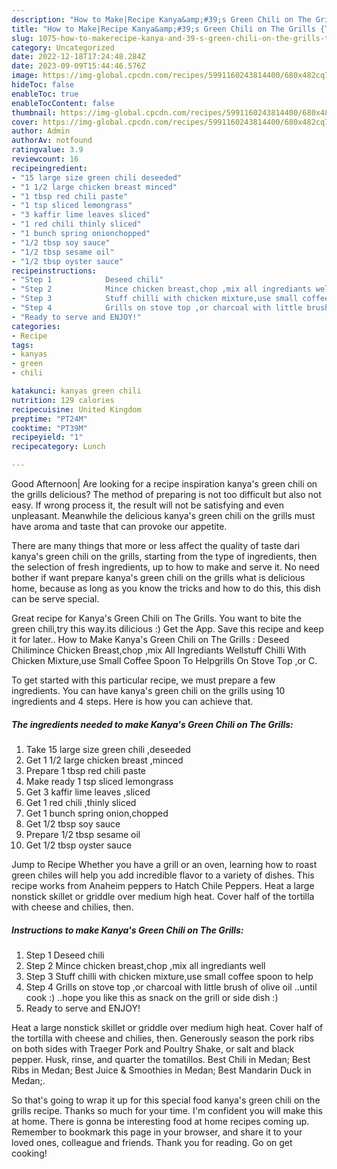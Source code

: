 ```yaml
---
description: "How to Make|Recipe Kanya&amp;#39;s Green Chili on The Grills {That is Special"
title: "How to Make|Recipe Kanya&amp;#39;s Green Chili on The Grills {That is Special"
slug: 1075-how-to-makerecipe-kanya-and-39-s-green-chili-on-the-grills-that-is-special
category: Uncategorized
date: 2022-12-18T17:24:48.284Z
date: 2023-09-09T15:44:46.576Z
image: https://img-global.cpcdn.com/recipes/5991160243814400/680x482cq70/kanyas-green-chili-on-the-grills-recipe-main-photo.jpg
hideToc: false
enableToc: true
enableTocContent: false
thumbnail: https://img-global.cpcdn.com/recipes/5991160243814400/680x482cq70/kanyas-green-chili-on-the-grills-recipe-main-photo.jpg
cover: https://img-global.cpcdn.com/recipes/5991160243814400/680x482cq70/kanyas-green-chili-on-the-grills-recipe-main-photo.jpg
author: Admin
authorAv: notfound
ratingvalue: 3.9
reviewcount: 16
recipeingredient:
- "15 large size green chili deseeded"
- "1 1/2 large chicken breast minced"
- "1 tbsp red chili paste"
- "1 tsp sliced lemongrass"
- "3 kaffir lime leaves sliced"
- "1 red chili thinly sliced"
- "1 bunch spring onionchopped"
- "1/2 tbsp soy sauce"
- "1/2 tbsp sesame oil"
- "1/2 tbsp oyster sauce"
recipeinstructions:
- "Step 1            Deseed chili"
- "Step 2            Mince chicken breast,chop ,mix all ingrediants well"
- "Step 3            Stuff chilli with chicken mixture,use small coffee spoon to help"
- "Step 4            Grills on stove top ,or charcoal with little brush of olive oil ..until cook :) ..hope you like this as snack on the grill or side dish :)"
- "Ready to serve and ENJOY!"
categories:
- Recipe
tags:
- kanyas
- green
- chili

katakunci: kanyas green chili 
nutrition: 129 calories
recipecuisine: United Kingdom
preptime: "PT24M"
cooktime: "PT39M"
recipeyield: "1"
recipecategory: Lunch

---
```



Good Afternoon| Are looking for a recipe inspiration kanya&#39;s green chili on the grills delicious? The method of preparing is not too difficult but also not easy. If wrong process it, the result will not be satisfying and even unpleasant. Meanwhile the delicious kanya&#39;s green chili on the grills must have aroma and taste that can provoke our appetite.






There are many things that more or less affect the quality of taste dari kanya&#39;s green chili on the grills, starting from the type of ingredients, then the selection of fresh ingredients, up to how to make and serve it. No need bother if want prepare kanya&#39;s green chili on the grills what is delicious home, because as long as you know the tricks and how to do this, this dish can be serve  special.


Great recipe for Kanya&#39;s Green Chili on The Grills. You want to bite the green chili,try this way.its dilicious :) Get the App. Save this recipe and keep it for later.. How to Make Kanya&#39;s Green Chili on The Grills : Deseed Chilimince Chicken Breast,chop ,mix All Ingrediants Wellstuff Chilli With Chicken Mixture,use Small Coffee Spoon To Helpgrills On Stove Top ,or C.


To get started with this particular recipe, we must prepare a few ingredients. You can have kanya&#39;s green chili on the grills using 10 ingredients and 4 steps. Here is how you can achieve that.

<!--inarticleads1-->

##### The ingredients needed to make Kanya&#39;s Green Chili on The Grills:

1. Take 15 large size green chili ,deseeded
1. Get 1 1/2 large chicken breast ,minced
1. Prepare 1 tbsp red chili paste
1. Make ready 1 tsp sliced lemongrass
1. Get 3 kaffir lime leaves ,sliced
1. Get 1 red chili ,thinly sliced
1. Get 1 bunch spring onion,chopped
1. Get 1/2 tbsp soy sauce
1. Prepare 1/2 tbsp sesame oil
1. Get 1/2 tbsp oyster sauce


Jump to Recipe Whether you have a grill or an oven, learning how to roast green chiles will help you add incredible flavor to a variety of dishes. This recipe works from Anaheim peppers to Hatch Chile Peppers. Heat a large nonstick skillet or griddle over medium high heat. Cover half of the tortilla with cheese and chilies, then. 

<!--inarticleads2-->

##### Instructions to make Kanya&#39;s Green Chili on The Grills:

1. Step 1            Deseed chili
1. Step 2            Mince chicken breast,chop ,mix all ingrediants well
1. Step 3            Stuff chilli with chicken mixture,use small coffee spoon to help
1. Step 4            Grills on stove top ,or charcoal with little brush of olive oil ..until cook :) ..hope you like this as snack on the grill or side dish :)
1. Ready to serve and ENJOY!

Heat a large nonstick skillet or griddle over medium high heat. Cover half of the tortilla with cheese and chilies, then. Generously season the pork ribs on both sides with Traeger Pork and Poultry Shake, or salt and black pepper. Husk, rinse, and quarter the tomatillos. Best Chili in Medan; Best Ribs in Medan; Best Juice &amp; Smoothies in Medan; Best Mandarin Duck in Medan;. 

So that's going to wrap it up for this special food kanya&#39;s green chili on the grills recipe. Thanks so much for your time. I'm confident you will make this at home. There is gonna be interesting food at home recipes coming up. Remember to bookmark this page in your browser, and share it to your loved ones, colleague and friends. Thank you for reading. Go on get cooking!
